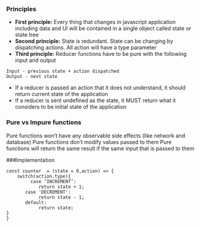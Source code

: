 ### Principles
* **First principle:** Every thing that changes in javascript application including data and UI will be contained in a single object called state or state tree 
* **Second principle:** State is redundant. State can be changing by dispatching actions. All action will have a type parameter 
* **Third principle:** Reducer functions have to be pure with the following input and output  
```
Input - previous state + action dispatched 
Output - next state 
```
* If a reducer is passed an action that it does not understand, it should return current state of the application 
* If a reducer is sent undefined as the state, it MUST return what it considers to be initial state of the application 


### Pure vs Impure functions 
Pure functions won’t have any observable side effects (like network and database)
Pure functions don’t modify values passed to them 
Pure functions will return the same result if the same input that is passed to them 

###Implementation 
```
const counter  = (state = 0,action) => {
	switch(action.type){
	     case ‘INCREMENT’:
            return state + 1;
       case 'DECREMENT':
            return state - 1;
       default:
            return state;
}
}
```
